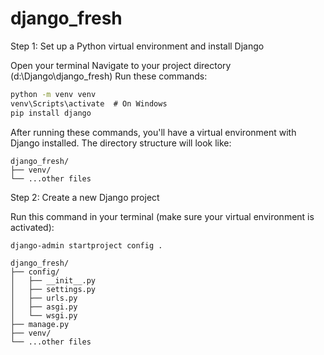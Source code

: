 # django_fresh

Step 1: Set up a Python virtual environment and install Django

Open your terminal
Navigate to your project directory (d:\Django\django_fresh)
Run these commands:

```cmd
python -m venv venv
venv\Scripts\activate  # On Windows
pip install django
```

After running these commands, you'll have a virtual environment with Django installed. The directory structure will look like:

```text
django_fresh/
├── venv/
└── ...other files
```

Step 2: Create a new Django project

Run this command in your terminal (make sure your virtual environment is activated):

```cmd
django-admin startproject config .
```

```text
django_fresh/
├── config/
│   ├── __init__.py
│   ├── settings.py
│   ├── urls.py
│   ├── asgi.py
│   └── wsgi.py
├── manage.py
├── venv/
└── ...other files
```

